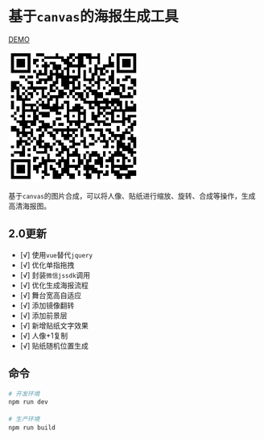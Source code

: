 # 基于`canvas`的海报生成工具

[DEMO](http://007sair.github.io/demo/mixin_pic/index.html?v=201809191806)

![DEMO](./demo.png)

基于`canvas`的图片合成，可以将人像、贴纸进行缩放、旋转、合成等操作，生成高清海报图。

## 2.0更新

- [√] 使用`vue`替代`jquery`
- [√] 优化单指拖拽
- [√] 封装`微信jssdk`调用
- [√] 优化生成海报流程
- [√] 舞台宽高自适应
- [√] 添加镜像翻转
- [√] 添加前景层
- [√] 新增贴纸文字效果
- [√] 人像+1复制
- [√] 贴纸随机位置生成

## 命令

``` bash
# 开发环境
npm run dev

# 生产环境
npm run build
```
